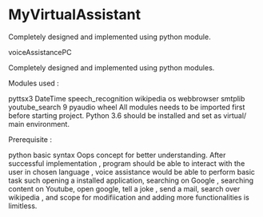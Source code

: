 # MyVirtualAssistant

Completely designed and implemented using python module.

voiceAssistancePC

Completely designed and implemented using python modules.

Modules used :

pyttsx3
DateTime
speech_recognition
wikipedia
os
webbrowser
smtplib
youtube_search 9 pyaudio
wheel All modules needs to be imported first before starting project.
Python 3.6 should be installed and set as virtual/ main environment.

Prerequisite :

python basic syntax Oops concept for better understanding. After successful implementation , program should be able to interact with the user in chosen language , voice assistance would be able to perform basic task such opening a installed application, searching on Google , searching content on Youtube, open google, tell a joke , send a mail, search over wikipedia , and scope for modifiication and adding more functionalities is limitless.
